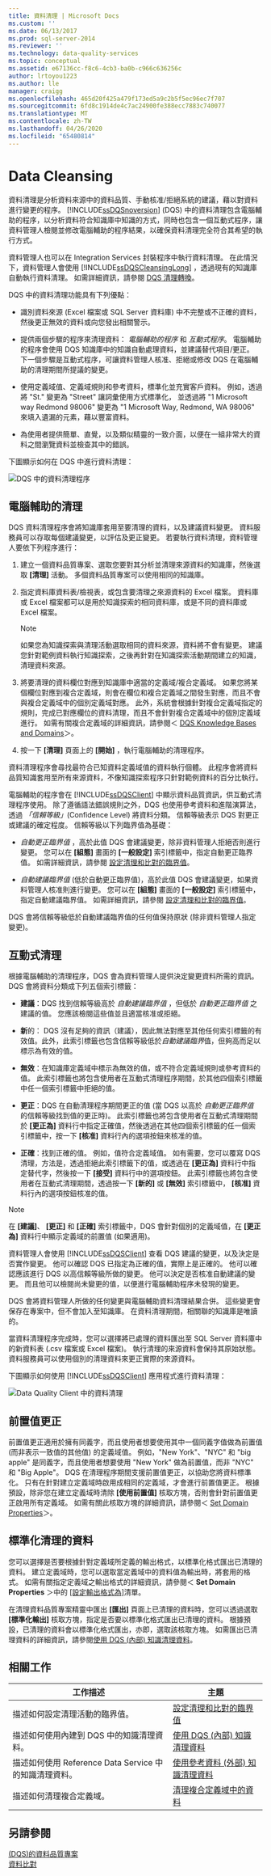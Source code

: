 ```yaml
---
title: 資料清理 | Microsoft Docs
ms.custom: ''
ms.date: 06/13/2017
ms.prod: sql-server-2014
ms.reviewer: ''
ms.technology: data-quality-services
ms.topic: conceptual
ms.assetid: e67136cc-f8c6-4cb3-ba0b-c966c636256c
author: lrtoyou1223
ms.author: lle
manager: craigg
ms.openlocfilehash: 465d20f425a479f173ed5a9c2b5f5ec96ec7f707
ms.sourcegitcommit: 6fd8c1914de4c7ac24900fe388ecc7883c740077
ms.translationtype: MT
ms.contentlocale: zh-TW
ms.lasthandoff: 04/26/2020
ms.locfileid: "65480814"
---
```

# <a name="data-cleansing"></a>Data Cleansing
  資料清理是分析資料來源中的資料品質、手動核准/拒絕系統的建議，藉以對資料進行變更的程序。 [!INCLUDE[ssDQSnoversion](../includes/ssdqsnoversion-md.md)] (DQS) 中的資料清理包含電腦輔助的程序，以分析資料符合知識庫中知識的方式，同時也包含一個互動式程序，讓資料管理人檢閱並修改電腦輔助的程序結果，以確保資料清理完全符合其希望的執行方式。  
  
 資料管理人也可以在 Integration Services 封裝程序中執行資料清理。 在此情況下，資料管理人會使用 [!INCLUDE[ssDQSCleansingLong](../includes/ssdqscleansinglong-md.md)] ，透過現有的知識庫自動執行資料清理。 如需詳細資訊，請參閱 [DQS 清理轉換](../integration-services/data-flow/transformations/dqs-cleansing-transformation.md)。  
  
 DQS 中的資料清理功能具有下列優點：  
  
-   識別資料來源 (Excel 檔案或 SQL Server 資料庫) 中不完整或不正確的資料，然後更正無效的資料或向您發出相關警示。  
  
-   提供兩個步驟的程序來清理資料： *電腦輔助的程序* 和 *互動式程序*。 電腦輔助的程序會使用 DQS 知識庫中的知識自動處理資料，並建議替代項目/更正。 下一個步驟是互動式程序，可讓資料管理人核准、拒絕或修改 DQS 在電腦輔助的清理期間所提議的變更。  
  
-   使用定義域值、定義域規則和參考資料，標準化並充實客戶資料。 例如，透過將 "St." 變更為 "Street" 讓詞彙使用方式標準化， 並透過將 "1 Microsoft way Redmond 98006" 變更為 "1 Microsoft Way, Redmond, WA 98006" 來填入遺漏的元素，藉以豐富資料。  
  
-   為使用者提供簡單、直覺，以及類似精靈的一致介面，以便在一組非常大的資料之間瀏覽資料並檢查其中的錯誤。  
  
 下圖顯示如何在 DQS 中進行資料清理：  
  
 ![DQS 中的資料清理程序](../../2014/data-quality-services/media/dqs-cleansingprocess.gif "DQS 中的資料清理程序")  
  
##  <a name="computer-assisted-cleansing"></a><a name="ComputerAssisted"></a> 電腦輔助的清理  
 DQS 資料清理程序會將知識庫套用至要清理的資料，以及建議資料變更。 資料服務員可以存取每個建議變更，以評估及更正變更。 若要執行資料清理，資料管理人要依下列程序進行：  
  
1.  建立一個資料品質專案、選取您要對其分析並清理來源資料的知識庫，然後選取 **[清理]** 活動。 多個資料品質專案可以使用相同的知識庫。  
  
2.  指定資料庫資料表/檢視表，或包含要清理之來源資料的 Excel 檔案。 資料庫或 Excel 檔案都可以是用於知識探索的相同資料庫，或是不同的資料庫或 Excel 檔案。  
  
    > [!NOTE]  
    >  如果您為知識探索與清理活動選取相同的資料來源，資料將不會有變更。 建議您針對範例資料執行知識探索，之後再針對在知識探索活動期間建立的知識，清理資料來源。  
  
3.  將要清理的資料欄位對應到知識庫中適當的定義域/複合定義域。 如果您將某個欄位對應到複合定義域，則會在欄位和複合定義域之間發生對應，而且不會與複合定義域中的個別定義域對應。 此外，系統會根據針對複合定義域指定的規則，完成已對應欄位的資料清理，而且不會針對複合定義域中的個別定義域進行。 如需有關複合定義域的詳細資訊，請參閱＜ [DQS Knowledge Bases and Domains](../../2014/data-quality-services/dqs-knowledge-bases-and-domains.md)＞。  
  
4.  按一下 **[清理]** 頁面上的 **[開始]** ，執行電腦輔助的清理程序。  
  
 資料清理程序會尋找最符合已知資料定義域值的資料執行個體。 此程序會將資料品質知識套用至所有來源資料，不像知識探索程序只針對範例資料的百分比執行。  
  
 電腦輔助的程序會在 [!INCLUDE[ssDQSClient](../includes/ssdqsclient-md.md)] 中顯示資料品質資訊，供互動式清理程序使用。 除了遵循語法錯誤規則之外，DQS 也使用參考資料和進階演算法，透過 *「信賴等級」*(Confidence Level) 將資料分類。 信賴等級表示 DQS 對更正或建議的確定程度。 信賴等級以下列臨界值為基礎：  
  
-   *自動更正臨界值* ，高於此值 DQS 會建議變更，除非資料管理人拒絕否則進行變更。 您可以在 **[組態]** 畫面的 **[一般設定]** 索引標籤中，指定自動更正臨界值。 如需詳細資訊，請參閱 [設定清理和比對的臨界值](../../2014/data-quality-services/configure-threshold-values-for-cleansing-and-matching.md)。  
  
-   *自動建議臨界值* (低於自動更正臨界值)，高於此值 DQS 會建議變更，如果資料管理人核准則進行變更。 您可以在 **[組態]** 畫面的 **[一般設定]** 索引標籤中，指定自動建議臨界值。 如需詳細資訊，請參閱 [設定清理和比對的臨界值](../../2014/data-quality-services/configure-threshold-values-for-cleansing-and-matching.md)。  
  
 DQS 會將信賴等級低於自動建議臨界值的任何值保持原狀 (除非資料管理人指定變更)。  
  
##  <a name="interactive-cleansing"></a><a name="Interactive"></a> 互動式清理  
 根據電腦輔助的清理程序，DQS 會為資料管理人提供決定變更資料所需的資訊。 DQS 會將資料分類成下列五個索引標籤：  
  
-   **建議**：DQS 找到信賴等級高於 *自動建議臨界值* ，但低於 *自動更正臨界值* 之建議的值。 您應該檢閱這些值並且適當核准或拒絕。  
  
-   **新**的： DQS 沒有足夠的資訊（建議），因此無法對應至其他任何索引標籤的有效值。此外，此索引標籤也包含信賴等級低於*自動建議臨界*值，但夠高而足以標示為有效的值。  
  
-   **無效**：在知識庫定義域中標示為無效的值，或不符合定義域規則或參考資料的值。 此索引標籤也將包含使用者在互動式清理程序期間，於其他四個索引標籤中任一個索引標籤中拒絕的值。  
  
-   **更正**：DQS 在自動清理程序期間更正的值 (當 DQS 以高於 *自動更正臨界值* 的信賴等級找到值的更正時)。 此索引標籤也將包含使用者在互動式清理期間於 **[更正為]** 資料行中指定正確值，然後透過在其他四個索引標籤的任一個索引標籤中，按一下 **[核准]** 資料行內的選項按鈕來核准的值。  
  
-   **正確**：找到正確的值。 例如，值符合定義域值。 如有需要，您可以覆寫 DQS 清理，方法是，透過拒絕此索引標籤下的值，或透過在 **[更正為]** 資料行中指定替代字，然後按一下 **[接受]** 資料行中的選項按鈕。 此索引標籤也將包含使用者在互動式清理期間，透過按一下 **[新的]** 或 **[無效]** 索引標籤中， **[核准]** 資料行內的選項按鈕核准的值。  
  
> [!NOTE]  
>  在 **[建議]**、 **[更正]** 和 **[正確]** 索引標籤中，DQS 會針對個別的定義域值，在 **[更正為]** 資料行中顯示定義域的前置值 (如果適用)。  
  
 資料管理人會使用 [!INCLUDE[ssDQSClient](../includes/ssdqsclient-md.md)] 查看 DQS 建議的變更，以及決定是否實作變更。 他可以確認 DQS 已指定為正確的值，實際上是正確的。 他可以確認應該進行 DQS 以高信賴等級所做的變更。 他可以決定是否核准自動建議的變更。 而且他可以檢閱尚未變更的值，以便進行電腦輔助程序未發現的變更。  
  
 DQS 會將資料管理人所做的任何變更與電腦輔助資料清理結果合併。 這些變更會保存在專案中，但不會加入至知識庫。 在資料清理期間，相關聯的知識庫是唯讀的。  
  
 當資料清理程序完成時，您可以選擇將已處理的資料匯出至 SQL Server 資料庫中的新資料表 (.csv 檔案或 Excel 檔案)。 執行清理的來源資料會保持其原始狀態。 資料服務員可以使用個別的清理資料來更正實際的來源資料。  
  
 下圖顯示如何使用 [!INCLUDE[ssDQSClient](../includes/ssdqsclient-md.md)] 應用程式進行資料清理：  
  
 ![Data Quality Client 中的資料清理](../../2014/data-quality-services/media/dqs-cleansingindqsclient.gif "Data Quality Client 中的資料清理")  
  
##  <a name="leading-value-correction"></a><a name="Leading"></a> 前置值更正  
 前置值更正適用於擁有同義字，而且使用者想要使用其中一個同義字值做為前置值 (而非表示一致值的其他值) 的定義域值。 例如，"New York"、"NYC" 和 "big apple" 是同義字，而且使用者想要使用 "New York" 做為前置值，而非 "NYC" 和 "Big Apple"。 DQS 在清理程序期間支援前置值更正，以協助您將資料標準化。 只有在針對建立定義域時啟用成相同的定義域，才會進行前置值更正。 根據預設，除非您在建立定義域時清除 **[使用前置值]** 核取方塊，否則會針對前置值更正啟用所有定義域。 如需有關此核取方塊的詳細資訊，請參閱＜ [Set Domain Properties](../../2014/data-quality-services/set-domain-properties.md)＞。  
  
##  <a name="standardize-cleansed-data"></a><a name="Standardize"></a> 標準化清理的資料  
 您可以選擇是否要根據針對定義域所定義的輸出格式，以標準化格式匯出已清理的資料。 建立定義域時，您可以選取當定義域中的資料值為輸出時，將套用的格式。 如需有關指定定義域之輸出格式的詳細資訊，請參閱＜ **Set Domain Properties** ＞中的 [[設定輸出格式為]](../../2014/data-quality-services/set-domain-properties.md)清單。  
  
 在清理資料品質專案精靈中匯出 **[匯出]** 頁面上已清理的資料時，您可以透過選取 **[標準化輸出]** 核取方塊，指定是否要以標準化格式匯出已清理的資料。 根據預設，已清理的資料會以標準化格式匯出，亦即，選取該核取方塊。 如需匯出已清理資料的詳細資訊，請參閱[使用 DQS &#40;內部&#41; 知識清理資料](../../2014/data-quality-services/cleanse-data-using-dqs-internal-knowledge.md)。  
  
##  <a name="related-tasks"></a><a name="Related"></a> 相關工作  
  
|工作描述|主題|  
|----------------------|-----------|  
|描述如何設定清理活動的臨界值。|[設定清理和比對的臨界值](../../2014/data-quality-services/configure-threshold-values-for-cleansing-and-matching.md)|  
|描述如何使用內建到 DQS 中的知識清理資料。|[使用 DQS &#40;內部&#41; 知識清理資料](../../2014/data-quality-services/cleanse-data-using-dqs-internal-knowledge.md)|  
|描述如何使用 Reference Data Service 中的知識清理資料。|[使用參考資料 &#40;外部&#41; 知識清理資料](../../2014/data-quality-services/cleanse-data-using-reference-data-external-knowledge.md)|  
|描述如何清理複合定義域。|[清理複合定義域中的資料](../../2014/data-quality-services/cleanse-data-in-a-composite-domain.md)|  
  
## <a name="see-also"></a>另請參閱  
 [&#40;DQS&#41;的資料品質專案](../../2014/data-quality-services/data-quality-projects-dqs.md)   
 [資料比對](../../2014/data-quality-services/data-matching.md)  
  
  
